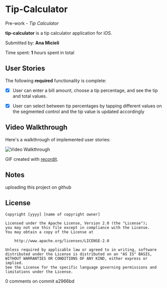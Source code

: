# Tip-Calculator
 Pre-work - *Tip Calculator*

**tip-calculator** is a tip calculator application for iOS.

Submitted by: **Ana Micieli**

Time spent: **1** hours spent in total

## User Stories

The following **required** functionality is complete:

* [x] User can enter a bill amount, choose a tip percentage, and see the tip and total values.
* [x] User can select between tip percentages by tapping different values on the segmented control and the tip value is updated accordingly


## Video Walkthrough

Here's a walkthrough of implemented user stories:

<img src='http://recordit.co/OriNyvK7MU.gif' title='Video Walkthrough' width='' alt='Video Walkthrough' />

GIF created with [recordit](https://recordit.co).

## Notes

uploading this project on github 

## License

    Copyright [yyyy] [name of copyright owner]

    Licensed under the Apache License, Version 2.0 (the "License");
    you may not use this file except in compliance with the License.
    You may obtain a copy of the License at

        http://www.apache.org/licenses/LICENSE-2.0

    Unless required by applicable law or agreed to in writing, software
    distributed under the License is distributed on an "AS IS" BASIS,
    WITHOUT WARRANTIES OR CONDITIONS OF ANY KIND, either express or implied.
    See the License for the specific language governing permissions and
    limitations under the License.
0 comments on commit a2966bd
